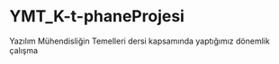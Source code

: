 # YMT_K-t-phaneProjesi
Yazılım Mühendisliğin Temelleri dersi kapsamında yaptığımız dönemlik çalışma
